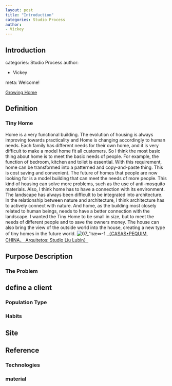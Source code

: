 ```yaml
---
layout: post
title: "Introduction"
categories: Studio Process
author:
- Vickey
---
```

## Introduction
categories: Studio Process
author:
- Vickey

meta:
Welcome!

[Growing Home](https://vickeyxxxx.github.io/Portfolio/)

## Definition
### Tiny Home
Home is a very functional building. The evolution of housing is always improving towards practicality and Home is changing accordingly to human needs. Each family has different needs for their own home, and it is very difficult to make a model home fit all customers. So I think the most basic thing about home is to meet the basic needs of people. For example, the function of bedroom, kitchen and toilet is essential. With this requirement, home can be transformed into a patterned and copy-and-paste thing. This is cost saving and convenient. The future of homes that people are now looking for is a model building that can meet the needs of more people. This kind of housing can solve more problems, such as the use of anti-mosquito materials.
Also, I think home has to have a connection with its environment. The landscape has always been difficult to be integrated into architecture. In the relationship between nature and architecture, I think architecture has to actively connect with nature. And home, as the building most closely related to human beings, needs to have a better connection with the landscape.
I wanted the Tiny Home to be small in size, but to meet the needs of different people and to save the owners money. The house can also bring the view of the outside world into the house, creating a new type of tiny homes in the future world.
![07_“πæ∞-1](https://user-images.githubusercontent.com/90567603/133110100-f8233400-742f-4cba-b8e5-f9ae454c5794.jpg)
[（CASAS•PEQUIM, CHINA， Arquitetos: Studio Liu Lubin）](https://www.archdaily.com.br/br/01-124339/casa-micro-slash-studio-liu-lubin)

## Purpose Description
### The Problem

## define a client
### Population Type
### Habits

## Site

## Reference
### Technologies

###  material
